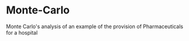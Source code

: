 # Monte-Carlo
 Monte Carlo's analysis of an example of the provision of Pharmaceuticals for a hospital
